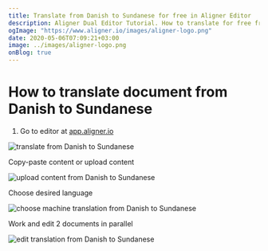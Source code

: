 ```yaml
---
title: Translate from Danish to Sundanese for free in Aligner Editor
description: Aligner Dual Editor Tutorial. How to translate for free from Danish to Sundanese. Aligner is multilingual document management platform. 
ogImage: "https://www.aligner.io/images/aligner-logo.png"
date: 2020-05-06T07:09:21+03:00
image: ../images/aligner-logo.png
onBlog: true
---
```


# How to translate document from Danish to Sundanese

1. Go to editor at [app.aligner.io](https://app.aligner.io "Aligner App web page")

![translate from Danish to Sundanese](../aligner-blank-editor.png "translate from Danish to Sundanese")

Copy-paste content or upload content

![upload content from Danish to Sundanese](../aligner-uploaded-document.png "upload content from Danish to Sundanese")

Choose desired language

![choose machine translation from Danish to Sundanese](../aligner-language-dropdown.png "choose machine translation from Danish to Sundanese")

Work and edit 2 documents in parallel

![edit translation from Danish to Sundanese](../aligner-double-sitded-editor.png "edit translation from Danish to Sundanese")

